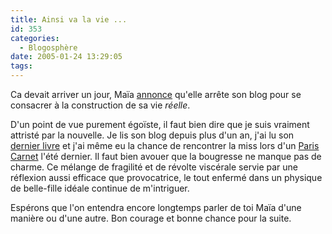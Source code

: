 ```yaml
---
title: Ainsi va la vie ...
id: 353
categories:
  - Blogosphère
date: 2005-01-24 13:29:05
tags:
---
```


Ca devait arriver un jour, Maïa [annonce](http://www.20six.fr/maia/archive/2005/01/23/90p4ebi86jg8.htm "Fluctuat.") qu'elle arrête son blog pour se consacrer à la construction de sa vie _réelle_.

D'un point de vue purement égoïste, il faut bien dire que je suis vraiment attristé par la nouvelle. Je lis son blog depuis plus d'un an, j'ai lu son [dernier livre](http://www.amazon.fr/exec/obidos/ASIN/2849280534/qid%3D1106573539/171-2031394-3546644 "Le pire est avenir") et j'ai même eu la chance de rencontrer la miss lors d'un [Paris Carnet](http://wiki.crao.net/index.php/ParisCarnet "Paris Carnet") l'été dernier. Il faut bien avouer que la bougresse ne manque pas de charme. Ce mélange de fragilité et de révolte viscérale servie par une réflexion aussi efficace que provocatrice, le tout enfermé dans un physique de belle-fille idéale continue de m'intriguer.

Espérons que l'on entendra encore longtemps parler de toi Maïa d'une manière ou d'une autre. Bon courage et bonne chance pour la suite.